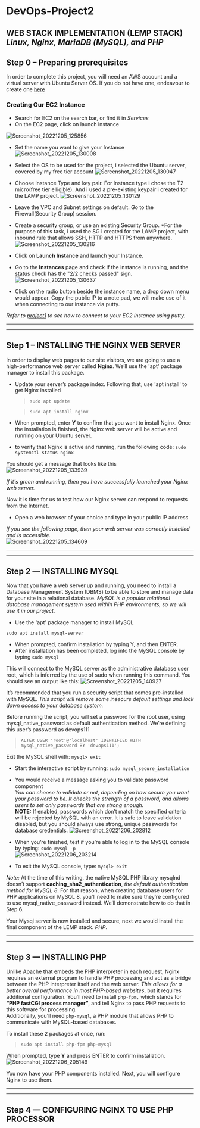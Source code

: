 # DevOps-Project2
## WEB STACK IMPLEMENTATION (LEMP STACK) *Linux, Nginx, MariaDB (MySQL), and PHP* 

## Step 0 – Preparing prerequisites 

In order to complete this project, you will need an AWS account and a virtual server with Ubuntu Server OS. 
If you do not have one, endeavour to create one [here](https://aws.amazon.com/resources/create-account/)

### Creating Our EC2 Instance 
- Search for EC2 on the search bar, or find it in *Services* 
- On the EC2 page, click on launch instance 

![Screenshot_20221205_125856](https://user-images.githubusercontent.com/105195327/205633276-8188beb2-7287-45b5-b3b3-ac55b890b5c7.png)  
 
  
  
- Set the name you want to give your Instance
 ![Screenshot_20221205_130008](https://user-images.githubusercontent.com/105195327/205633794-c98e0a24-106a-48d8-9148-82167631c001.png)  

  
  
- Select the OS to be used for the project, i selected the Ubuntu server, covered by my free tier account
![Screenshot_20221205_130047](https://user-images.githubusercontent.com/105195327/205633826-89c61432-dd1d-44db-aa1d-8f2c86e423a6.png)  
 
  
  
- Choose instance Type and key pair. For Instance type i chose the T2 micro(free tier elligible). And i used a pre-existing keypair i created for the LAMP project. 
![Screenshot_20221205_130129](https://user-images.githubusercontent.com/105195327/205634279-2cfea91d-49f2-40e4-849d-9d2596086470.png)  
 
 
 
- Leave the VPC and Subnet settings on default. Go to the Firewall(Security Group) session. 
- Create a security group, or use an existing Security Group. *For the purpose of this task, i used the SG i created for the LAMP project, 
with inbound rule that allows SSH, HTTP and HTTPS from anywhere. 
![Screenshot_20221205_130216](https://user-images.githubusercontent.com/105195327/205635075-8e6601a8-5389-4cc0-81e5-35bcdd4c541f.png)  
 
  
  
- Click on **Launch Instance** and launch your Instance. 
- Go to the **Instances** page and check if the instance is running, and the status check has the "2/2 checks passed" sign. 
![Screenshot_20221205_130637](https://user-images.githubusercontent.com/105195327/205635666-29f3b3b9-9cbb-47ce-b58e-69af06e64cfc.png) 
 
  
   
- Click on the radio button beside the instance name, a drop down menu would appear. 
Copy the public IP to a note pad, we will make use of it when connecting to our instance via putty. 
 
*Refer to [project1](https://github.com/StrangeJay/DevOps_Journey) to see how to connect to your EC2 instance using putty.* 

---
---
## Step 1 – INSTALLING THE NGINX WEB SERVER
In order to display web pages to our site visitors, we are going to use a high-performance web server called **Nginx**. We’ll use the 'apt' package manager to install this package. 

- Update your server’s package index. Following that, use 'apt install' to get Nginx installed 

  > `sudo apt update` 
  
  > `sudo apt install nginx` 
   
- When prompted, enter **Y** to confirm that you want to install Nginx. Once the installation is finished, the Nginx web server will be active and running on your Ubuntu server. 
   
-  to verify that Nginx is active and running, run the following code: 
 `sudo systemctl status nginx` 

You should get a message that looks like this 
![Screenshot_20221205_133939](https://user-images.githubusercontent.com/105195327/205639669-58c75c4d-84f9-4b17-9ef0-b50f8dc1541f.png)  
 
*If it's green and running, then you have successfully launched your Nginx web server.* 

 
Now it is time for us to test how our Nginx server can respond to requests from the Internet. 
- Open a web browser of your choice and type in your public IP address 

*If you see the following page, then your web server was correctly installed and is accessible.*  
![Screenshot_20221205_134609](https://user-images.githubusercontent.com/105195327/205640977-5c144a94-b6ba-4abe-aeaa-a26ecee00541.png)  
 

---
---
## Step 2 — INSTALLING MYSQL 
Now that you have a web server up and running, you need to install a Database Management System (DBMS) to be able to store and manage data for your site in a relational database. *MySQL is a popular relational database management system used within PHP environments, so we will use it in our project.* 

 
- Use the 'apt' package manager to install MySQL 

`sudo apt install mysql-server` 

- When prompted, confirm installation by typing Y, and then ENTER. 
- After installation has been completed, log into the MySQL console by typing 
`sudo mysql` 

This will connect to the MySQL server as the administrative database user root, which is inferred by the use of sudo when running this command. 
You should see an output like this: 
![Screenshot_20221205_140927](https://user-images.githubusercontent.com/105195327/205645182-fe0d3a52-6929-4aaf-adc1-5fac33ae75ef.png)  
 
  
It’s recommended that you run a security script that comes pre-installed with MySQL. *This script will remove some insecure default settings and lock down access to your database system.*   

Before running the script, you will set a password for the root user, using mysql_native_password as default authentication method. We’re defining this user’s password as devops111 

> `ALTER USER 'root'@'localhost' IDENTIFIED WITH mysql_native_password BY 'devops111';` 

Exit the MySQL shell with: 
`mysql> exit` 
 
- Start the interactive script by running: `sudo mysql_secure_installation`  
- You would receive a message asking you to validate password component  
*You can choose to validate or not, depending on how secure you want your password to be. It checks the strength of a password, and allows users to set only passwords that are strong enough.*  
**NOTE:** If enabled, passwords which don’t match the specified criteria will be rejected by MySQL with an error. It is safe to leave validation disabled, but you should always use strong, unique passwords for database credentials.
![Screenshot_20221206_202812](https://user-images.githubusercontent.com/105195327/206004487-98671b3f-496d-4369-b788-15f392566ad4.png)  
   

- When you’re finished, test if you’re able to log in to the MySQL console by typing: `sudo mysql -p`  
![Screenshot_20221206_203214](https://user-images.githubusercontent.com/105195327/206005111-15f8d025-c569-4456-b0b2-36cd285f2ee3.png)  
  
- To exit the MySQL console, type:
`mysql> exit`  


*Note:* At the time of this writing, the native MySQL PHP library mysqlnd doesn’t support **caching_sha2_authentication**, *the default authentication method for MySQL 8*. For that reason, when creating database users for PHP applications on MySQL 8, you’ll need to make sure they’re configured to use mysql_native_password instead. We’ll demonstrate how to do that in Step 6.


Your Mysql server is now installed and secure, next we would install the final component of the LEMP stack. *PHP*.

---
---
## Step 3 —  INSTALLING PHP  
Unlike Apache that embeds the PHP interpreter in each request, Nginx requires an external program to handle PHP processing and act as a bridge between the PHP interpreter itself and the web server. *This allows for a better overall performance in most PHP-based websites*, but it requires additional configuration. 
You’ll need to install `php-fpm,` which stands for **“PHP fastCGI process manager”**, and tell Nginx to pass PHP requests to this software for processing.  
Additionally, you’ll need `php-mysql`, a PHP module that allows PHP to communicate with MySQL-based databases.  

To install these 2 packages at once, run:
> `sudo apt install php-fpm php-mysql`  

When prompted, type **Y** and press ENTER to confirm installation.  
![Screenshot_20221206_205149](https://user-images.githubusercontent.com/105195327/206009077-15f8e513-1e06-48e0-81aa-d82d4f22cdfa.png)  


You now have your PHP components installed. Next, you will configure Nginx to use them.

---
---

## Step 4 — CONFIGURING NGINX TO USE PHP PROCESSOR  



